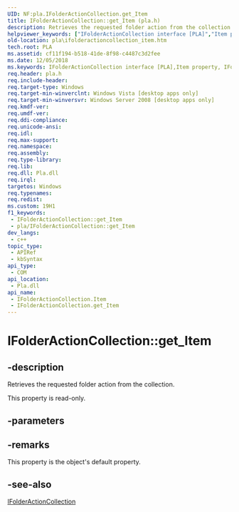 ```yaml
---
UID: NF:pla.IFolderActionCollection.get_Item
title: IFolderActionCollection::get_Item (pla.h)
description: Retrieves the requested folder action from the collection.
helpviewer_keywords: ["IFolderActionCollection interface [PLA]","Item property","IFolderActionCollection.Item","IFolderActionCollection.get_Item","IFolderActionCollection::Item","IFolderActionCollection::get_Item","Item property [PLA]","Item property [PLA]","IFolderActionCollection interface","base.ifolderactioncollection_item","get_Item","pla.ifolderactioncollection_item","pla/IFolderActionCollection::Item","pla/IFolderActionCollection::get_Item"]
old-location: pla\ifolderactioncollection_item.htm
tech.root: PLA
ms.assetid: cf11f194-b518-41de-8f98-c4487c3d2fee
ms.date: 12/05/2018
ms.keywords: IFolderActionCollection interface [PLA],Item property, IFolderActionCollection.Item, IFolderActionCollection.get_Item, IFolderActionCollection::Item, IFolderActionCollection::get_Item, Item property [PLA], Item property [PLA],IFolderActionCollection interface, base.ifolderactioncollection_item, get_Item, pla.ifolderactioncollection_item, pla/IFolderActionCollection::Item, pla/IFolderActionCollection::get_Item
req.header: pla.h
req.include-header: 
req.target-type: Windows
req.target-min-winverclnt: Windows Vista [desktop apps only]
req.target-min-winversvr: Windows Server 2008 [desktop apps only]
req.kmdf-ver: 
req.umdf-ver: 
req.ddi-compliance: 
req.unicode-ansi: 
req.idl: 
req.max-support: 
req.namespace: 
req.assembly: 
req.type-library: 
req.lib: 
req.dll: Pla.dll
req.irql: 
targetos: Windows
req.typenames: 
req.redist: 
ms.custom: 19H1
f1_keywords:
 - IFolderActionCollection::get_Item
 - pla/IFolderActionCollection::get_Item
dev_langs:
 - c++
topic_type:
 - APIRef
 - kbSyntax
api_type:
 - COM
api_location:
 - Pla.dll
api_name:
 - IFolderActionCollection.Item
 - IFolderActionCollection.get_Item
---
```


# IFolderActionCollection::get_Item


## -description

Retrieves the requested folder action from the collection.

This property is read-only.

## -parameters

## -remarks

This property is the object's default property.

## -see-also

<a href="https://docs.microsoft.com/previous-versions/windows/desktop/api/pla/nn-pla-ifolderactioncollection">IFolderActionCollection</a>

